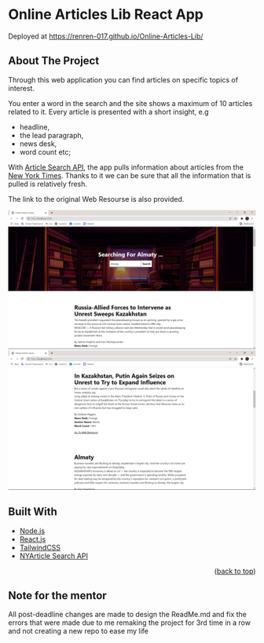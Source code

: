 <div id="top"></div>

# Online Articles Lib React App
Deployed at https://renren-017.github.io/Online-Articles-Lib/

## About The Project
Through this web application you can find articles on specific topics of interest.

You enter a word in the search and the site shows a maximum of 10 articles related to it.
Every article is presented with a short insight, e.g
* headline,
* the lead paragraph,
* news desk,
* word count etc;

With [Article Search API](https://developer.nytimes.com/docs/articlesearch-product/1/overview), the app pulls information about articles from the [New York Times](https://www.nytimes.com/). Thanks to it we can be sure that all the information that is pulled is relatively fresh.

The link to the original Web Resourse is also provided.

![almaty articles search](https://github.com/renren-017/Online-Articles-Lib/blob/main/src/img/Almaty.png)
![almaty articles search 2](https://github.com/renren-017/Online-Articles-Lib/blob/main/src/img/Almaty2.png)

## Built With
* [Node.js](https://nodejs.org/en/)
* [React.js](https://reactjs.org/)
* [TailwindCSS](https://tailwindcss.com/?utm_source=cdnjs&utm_medium=cdnjs_link&utm_campaign=cdnjs_library)
* [NYArticle Search API](https://developer.nytimes.com/docs/articlesearch-product/1/overview)

<p align="right">(<a href="#top">back to top</a>)</p>

## Note for the mentor

All post-deadline changes are made to design the ReadMe.md and fix the errors that were made due to me remaking the project for 3rd time in a row and not creating a new repo to ease my life
